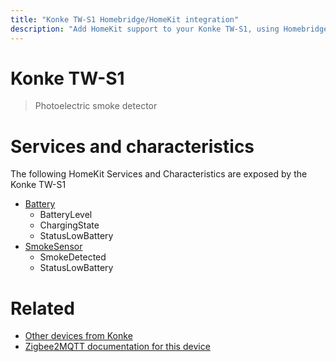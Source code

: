 ```yaml
---
title: "Konke TW-S1 Homebridge/HomeKit integration"
description: "Add HomeKit support to your Konke TW-S1, using Homebridge, Zigbee2MQTT and homebridge-z2m."
---
```

<!---
This file has been GENERATED using src/docgen/docgen.ts
DO NOT EDIT THIS FILE MANUALLY!
-->
# Konke TW-S1
> Photoelectric smoke detector


# Services and characteristics
The following HomeKit Services and Characteristics are exposed by
the Konke TW-S1

* [Battery](../../battery.md)
  * BatteryLevel
  * ChargingState
  * StatusLowBattery
* [SmokeSensor](../../sensors.md)
  * SmokeDetected
  * StatusLowBattery


# Related
* [Other devices from Konke](../index.md#konke)
* [Zigbee2MQTT documentation for this device](https://www.zigbee2mqtt.io/devices/TW-S1.html)